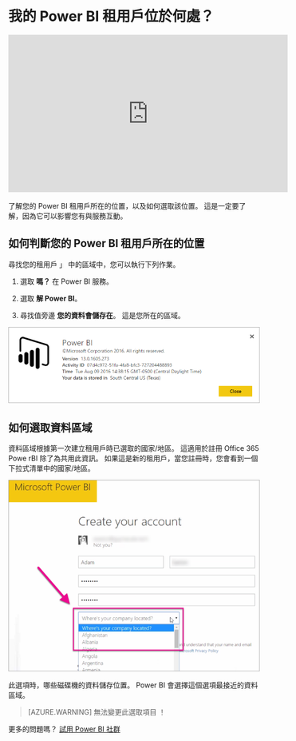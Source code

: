 <properties
   pageTitle="我的 Power BI 租用戶位於何處？"
   description="了解您的 Power BI 租用戶所在的位置，以及如何選取該位置。 這是一定要了解，因為它可以影響您有與服務互動。"
   services="powerbi"
   documentationCenter=""
   authors="guyinacube"
   manager="mblythe"
   backup=""
   editor=""
   tags=""
   qualityFocus="no"
   qualityDate=""/>

<tags
   ms.service="powerbi"
   ms.devlang="NA"
   ms.topic="article"
   ms.tgt_pltfrm="NA"
   ms.workload="powerbi"
   ms.date="09/16/2016"
   ms.author="asaxton"/>
# 我的 Power BI 租用戶位於何處？

<iframe width="560" height="315" src="https://www.youtube.com/embed/0fOxaHJPvdM?showinfo=0" frameborder="0" allowfullscreen></iframe>

了解您的 Power BI 租用戶所在的位置，以及如何選取該位置。 這是一定要了解，因為它可以影響您有與服務互動。

## 如何判斷您的 Power BI 租用戶所在的位置

尋找您的租用戶 」 中的區域中，您可以執行下列作業。

1. 選取 **嗎？** 在 Power BI 服務。

2. 選取 **解 Power BI**。

3. 尋找值旁邊 **您的資料會儲存在**。 這是您所在的區域。

![](media/powerbi-admin-where-is-my-tenant-located/power-bi-data-region.png)

## 如何選取資料區域

資料區域根據第一次建立租用戶時已選取的國家/地區。 這適用於註冊 Office 365 Powe rBI 除了為共用此資訊。 如果這是新的租用戶，當您註冊時，您會看到一個下拉式清單中的國家/地區。

![](media/powerbi-admin-where-is-my-tenant-located/sign-up-country-selection.png)

此選項時，哪些磁碟機的資料儲存位置。 Power BI 會選擇這個選項最接近的資料區域。

> [AZURE.WARNING] 無法變更此選取項目 ！


更多的問題嗎？ [試用 Power BI 社群](http://community.powerbi.com/)